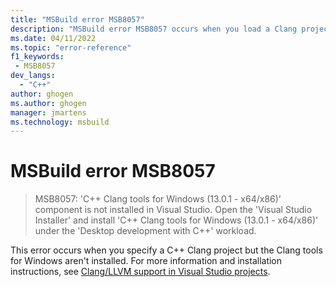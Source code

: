 ```yaml
---
title: "MSBuild error MSB8057"
description: "MSBuild error MSB8057 occurs when you load a Clang project but Clang tools aren't installed."
ms.date: 04/11/2022
ms.topic: "error-reference"
f1_keywords:
 - MSB8057
dev_langs:
  - "C++"
author: ghogen
ms.author: ghogen
manager: jmartens
ms.technology: msbuild
---
```

# MSBuild error MSB8057

> MSB8057: 'C++ Clang tools for Windows (13.0.1 - x64/x86)' component is not installed in Visual Studio.  Open the 'Visual Studio Installer' and install 'C++ Clang tools for Windows (13.0.1 - x64/x86)' under the 'Desktop development with C++' workload.

This error occurs when you specify a C++ Clang project but the Clang tools for Windows aren't installed. For more information and installation instructions, see [Clang/LLVM support in Visual Studio projects](/cpp/build/clang-support-msbuild).
